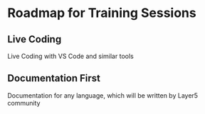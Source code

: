 # Roadmap for Training Sessions

## Live Coding

Live Coding with VS Code and similar tools 

## Documentation First 

Documentation for any language, which will be written by Layer5 community


